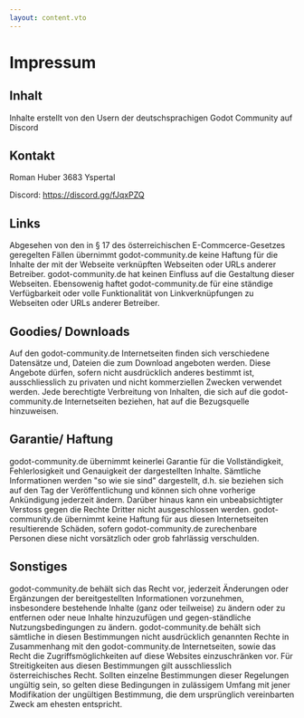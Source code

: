 ```yaml
---
layout: content.vto
---
```

# Impressum

## Inhalt
Inhalte erstellt von den Usern der deutschsprachigen Godot Community auf Discord

## Kontakt
Roman Huber
3683 Yspertal

Discord: https://discord.gg/fJqxPZQ

## Links
Abgesehen von den in § 17 des österreichischen E-Commcerce-Gesetzes geregelten Fällen übernimmt godot-community.de keine Haftung für die Inhalte der mit der Webseite verknüpften Webseiten oder URLs anderer Betreiber. godot-community.de hat keinen Einfluss auf die Gestaltung dieser Webseiten. Ebensowenig haftet godot-community.de für eine ständige Verfügbarkeit oder volle Funktionalität von Linkverknüpfungen zu Webseiten oder URLs anderer Betreiber.

## Goodies/ Downloads
Auf den godot-community.de Internetseiten finden sich verschiedene Datensätze und, Dateien die zum Download angeboten werden. Diese Angebote dürfen, sofern nicht ausdrücklich anderes bestimmt ist, ausschliesslich zu privaten und nicht kommerziellen Zwecken verwendet werden. Jede berechtigte Verbreitung von Inhalten, die sich auf die godot-community.de Internetseiten beziehen, hat auf die Bezugsquelle hinzuweisen.

## Garantie/ Haftung
godot-community.de übernimmt keinerlei Garantie für die Vollständigkeit, Fehlerlosigkeit und Genauigkeit der dargestellten Inhalte. Sämtliche Informationen werden "so wie sie sind" dargestellt, d.h. sie beziehen sich auf den Tag der Veröffentlichung und können sich ohne vorherige Ankündigung jederzeit ändern. Darüber hinaus kann ein unbeabsichtigter Verstoss gegen die Rechte Dritter nicht ausgeschlossen werden. godot-community.de übernimmt keine Haftung für aus diesen Internetseiten resultierende Schäden, sofern godot-community.de zurechenbare Personen diese nicht vorsätzlich oder grob fahrlässig verschulden.

## Sonstiges
godot-community.de behält sich das Recht vor, jederzeit Änderungen oder Ergänzungen der bereitgestellten Informationen vorzunehmen, insbesondere bestehende Inhalte (ganz oder teilweise) zu ändern oder zu entfernen oder neue Inhalte hinzuzufügen und gegen-ständliche Nutzungsbedingungen zu ändern. godot-community.de behält sich sämtliche in diesen Bestimmungen nicht ausdrücklich genannten Rechte in Zusammenhang mit den godot-community.de Internetseiten, sowie das Recht die Zugriffsmöglichkeiten auf diese Websites einzuschränken vor. Für Streitigkeiten aus diesen Bestimmungen gilt ausschliesslich österreichisches Recht. Sollten einzelne Bestimmungen dieser Regelungen ungültig sein, so gelten diese Bedingungen in zulässigem Umfang mit jener Modifikation der ungültigen Bestimmung, die dem ursprünglich vereinbarten Zweck am ehesten entspricht.

